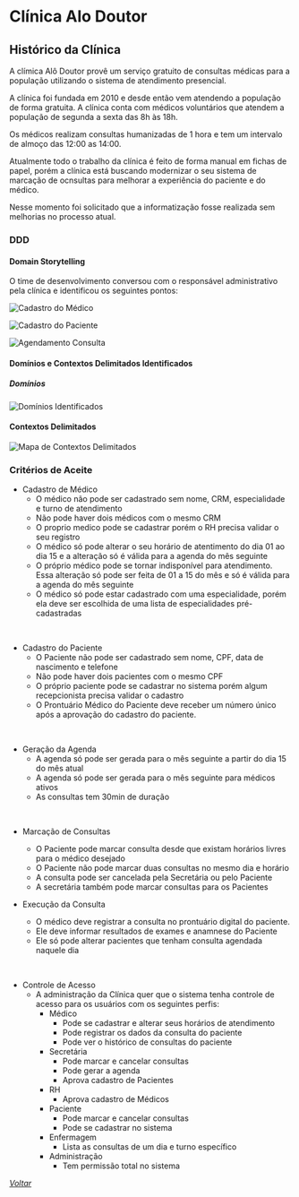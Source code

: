 # Clínica Alo Doutor


## Histórico da Clínica

A clímica Alô Doutor provê um serviço gratuito de consultas médicas para a população utilizando o sistema de atendimento presencial. 

A  clínica foi fundada em 2010 e desde então vem atendendo a população de forma gratuita. A clínica conta com médicos voluntários que atendem a população de segunda a sexta das 8h às 18h. 

Os médicos realizam consultas humanizadas de 1 hora e tem um intervalo de almoço das 12:00 as 14:00.

Atualmente todo o trabalho da clínica é feito de forma manual em fichas de papel, porém a clínica está buscando modernizar o seu sistema de marcação de ocnsultas para melhorar a experiência do paciente e do médico.

Nesse momento foi solicitado que a informatização fosse realizada sem melhorias no processo atual. 

### DDD

#### Domain Storytelling

O time de desenvolvimento conversou com o responsável administrativo pela clínica e identificou os seguintes pontos:

![Cadastro do Médico](./imagens/01-CadastroMedico.png)

![Cadastro do Paciente](./imagens/02-CadastroPaciente.png)

![Agendamento Consulta](./imagens/03-AgendamentoConsulta.png)




#### Domínios e Contextos Delimitados Identificados

##### Domínios

![Domínios Identificados](./imagens/dominiosAloDoutor.png)



#### Contextos Delimitados

![Mapa de Contextos Delimitados](./imagens/mapaContextos.png)


### Critérios de Aceite

- Cadastro de Médico 
    - O médico não pode ser cadastrado sem nome, CRM, especialidade e turno de atendimento
    - Não pode haver dois médicos com o mesmo CRM
    - O proprio medico pode se cadastrar porém o RH precisa validar o seu registro
    - O médico só pode alterar o seu horário de atentimento do dia 01 ao dia 15 e a alteração só é válida para a agenda do mês seguinte
    - O próprio médico pode se tornar indisponível para atendimento. Essa alteração só pode ser feita de 01 a 15 do mês e só é válida para a agenda do mês seguinte
    - O médico só pode estar cadastrado com uma especialidade, porém ela deve ser escolhida de uma lista de especialidades pré-cadastradas

</br>

- Cadastro do Paciente
    - O Paciente não pode ser cadastrado sem nome, CPF, data de nascimento e telefone
    - Não pode haver dois pacientes com o mesmo CPF
    - O próprio paciente pode se cadastrar no sistema porém algum recepcionista precisa validar o cadastro
    - O Prontuário Médico do Paciente deve receber um número único após a aprovação do cadastro do paciente.
    
<br>

- Geração da Agenda
    - A agenda só pode ser gerada para o mês seguinte a partir do dia 15 do mês atual
    - A agenda só pode ser gerada para o mês seguinte para médicos ativos
    - As consultas tem 30min de duração

<br>

- Marcação de Consultas
    - O Paciente pode marcar consulta desde que existam horários livres para o médico desejado
    - O Paciente não pode marcar duas consultas no mesmo dia e horário
    - A consulta pode ser cancelada pela Secretária ou pelo Paciente
    - A secretária também pode marcar consultas para os Pacientes


- Execução da Consulta
    - O médico deve registrar a consulta no prontuário digital do paciente.
    - Ele deve informar resultados de exames e anamnese do Paciente
    - Ele só pode alterar pacientes que tenham consulta agendada naquele dia

<br>

- Controle de Acesso
    - A administração da Clínica quer que o sistema tenha controle de acesso para os usuários com os seguintes perfis:
        - Médico
            - Pode se cadastrar e alterar seus horários de atendimento
            - Pode registrar os dados da consulta do paciente
            - Pode ver o histórico de consultas do paciente
        - Secretária
            - Pode marcar e cancelar consultas
            - Pode gerar a agenda
            - Aprova cadastro de Pacientes
        - RH
            - Aprova cadastro de Médicos            
        - Paciente
            - Pode marcar e cancelar consultas
            - Pode se cadastrar no sistema
        - Enfermagem
            - Lista as consultas de um dia e turno específico            
        - Administração
            - Tem permissão total no sistema



*[Voltar](../README.md)*